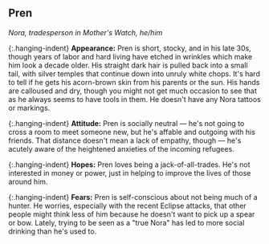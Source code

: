 ## Pren

_Nora, tradesperson in Mother's Watch, he/him_

{:.hanging-indent}
**Appearance:** Pren is short, stocky, and in his late 30s, though years of labor and hard living have etched in wrinkles which make him look a decade older.
His straight dark hair is pulled back into a small tail, with silver temples that continue down into unruly white chops.
It's hard to tell if he gets his acorn-brown skin from his parents or the sun.
His hands are calloused and dry, though you might not get much occasion to see that as he always seems to have tools in them.
He doesn't have any Nora tattoos or markings.

{:.hanging-indent}
**Attitude:** Pren is socially neutral — he's not going to cross a room to meet someone new, but he's affable and outgoing with his friends.
That distance doesn't mean a lack of empathy, though — he's acutely aware of the heightened anxieties of the incoming refugees.

{:.hanging-indent}
**Hopes:** Pren loves being a jack-of-all-trades.
He's not interested in money or power, just in helping to improve the lives of those around him.

{:.hanging-indent}
**Fears:** Pren is self-conscious about not being much of a hunter.
He worries, especially with the recent Eclipse attacks, that other people might think less of him because he doesn't want to pick up a spear or bow.
Lately, trying to be seen as a "true Nora" has led to more social drinking than he's used to.

